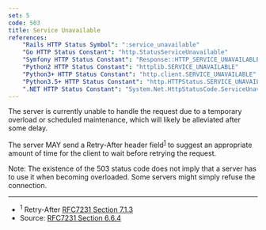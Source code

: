 ```yaml
---
set: 5
code: 503
title: Service Unavailable
references:
    "Rails HTTP Status Symbol": ":service_unavailable"
    "Go HTTP Status Constant": "http.StatusServiceUnavailable"
    "Symfony HTTP Status Constant": "Response::HTTP_SERVICE_UNAVAILABLE"
    "Python2 HTTP Status Constant": "httplib.SERVICE_UNAVAILABLE"
    "Python3+ HTTP Status Constant": "http.client.SERVICE_UNAVAILABLE"
    "Python3.5+ HTTP Status Constant": "http.HTTPStatus.SERVICE_UNAVAILABLE"
    ".NET HTTP Status Constant": "System.Net.HttpStatusCode.ServiceUnavailable"
---
```


The server is currently unable to handle the request due to a temporary overload or scheduled maintenance, which will likely be alleviated after some delay.

The server MAY send a Retry-After header field<sup>[1](#ref-1)</sup> to suggest an appropriate amount of time for the client to wait before retrying the request.

Note: The existence of the 503 status code does not imply that a server has to use it when becoming overloaded. Some servers might simply refuse the connection.

---

* <span id="ref-1"><sup>1</sup> Retry-After [RFC7231 Section 7.1.3][2]</span>
* Source: [RFC7231 Section 6.6.4][1]

[1]: <http://tools.ietf.org/html/rfc7231#section-6.6.4>
[2]: <http://tools.ietf.org/html/rfc7231#section-7.1.3>
